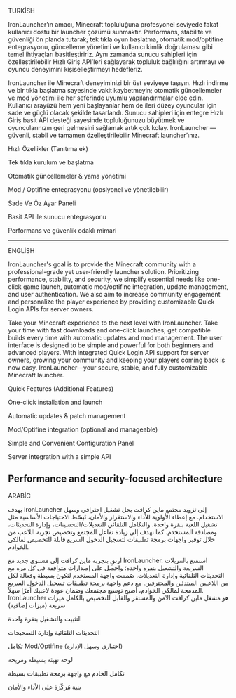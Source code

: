 TURKİSH

IronLauncher’ın amacı, Minecraft topluluğuna profesyonel seviyede fakat kullanıcı dostu bir launcher çözümü sunmaktır. Performans, stabilite ve güvenliği ön planda tutarak; tek tıkla oyun başlatma, otomatik mod/optifine entegrasyonu, güncelleme yönetimi ve kullanıcı kimlik doğrulaması gibi temel ihtiyaçları basitleştiririz. Aynı zamanda sunucu sahipleri için özelleştirilebilir Hızlı Giriş API’leri sağlayarak topluluk bağlılığını artırmayı ve oyuncu deneyimini kişiselleştirmeyi hedefleriz.

IronLauncher ile Minecraft deneyiminizi bir üst seviyeye taşıyın. Hızlı indirme ve bir tıkla başlatma sayesinde vakit kaybetmeyin; otomatik güncellemeler ve mod yönetimi ile her seferinde uyumlu yapılandırmalar elde edin. Kullanıcı arayüzü hem yeni başlayanlar hem de ileri düzey oyuncular için sade ve güçlü olacak şekilde tasarlandı. Sunucu sahipleri için entegre Hızlı Giriş basit API desteği sayesinde topluluğunuzu büyütmek ve oyuncularınızın geri gelmesini sağlamak artık çok kolay. IronLauncher — güvenli, stabil ve tamamen özelleştirilebilir Minecraft launcher’ınız.

Hızlı Özellikler (Tanıtıma ek)

Tek tıkla kurulum ve başlatma

Otomatik güncellemeler & yama yönetimi

Mod / Optifine entegrasyonu (opsiyonel ve yönetilebilir)

Sade Ve Öz Ayar Paneli

Basit API ile sunucu entegrasyonu

Performans ve güvenlik odaklı mimari

---------------------------------------------------------------------------------------------------------------------------------------------------------------------------------------------
ENGLİSH

IronLauncher's goal is to provide the Minecraft community with a professional-grade yet user-friendly launcher solution. Prioritizing performance, stability, and security, we simplify essential needs like one-click game launch, automatic mod/optifine integration, update management, and user authentication. We also aim to increase community engagement and personalize the player experience by providing customizable Quick Login APIs for server owners.

Take your Minecraft experience to the next level with IronLauncher. Take your time with fast downloads and one-click launches; get compatible builds every time with automatic updates and mod management. The user interface is designed to be simple and powerful for both beginners and advanced players. With integrated Quick Login API support for server owners, growing your community and keeping your players coming back is now easy. IronLauncher—your secure, stable, and fully customizable Minecraft launcher.

Quick Features (Additional Features)

One-click installation and launch

Automatic updates & patch management

Mod/Optifine integration (optional and manageable)

Simple and Convenient Configuration Panel

Server integration with a simple API

Performance and security-focused architecture
---------------------------------------------------------------------------------------------------------------------------------------------------------------------------------------------
ARABİC


يهدف IronLauncher إلى تزويد مجتمع ماين كرافت بحل تشغيل احترافي وسهل الاستخدام. مع إعطاء الأولوية للأداء والاستقرار والأمان، نُبسّط الاحتياجات الأساسية مثل تشغيل اللعبة بنقرة واحدة، والتكامل التلقائي للتعديلات/التحسينات، وإدارة التحديثات، ومصادقة المستخدم. كما نهدف إلى زيادة تفاعل المجتمع وتخصيص تجربة اللاعب من خلال توفير واجهات برمجة تطبيقات لتسجيل الدخول السريع قابلة للتخصيص لمالكي الخوادم.

ارتقِ بتجربة ماين كرافت إلى مستوى جديد مع IronLauncher. استمتع بالتنزيلات السريعة والتشغيل بنقرة واحدة؛ واحصل على إصدارات متوافقة في كل مرة مع التحديثات التلقائية وإدارة التعديلات. صُممت واجهة المستخدم لتكون بسيطة وفعالة لكل من اللاعبين المبتدئين والمحترفين. مع دعم واجهة برمجة تطبيقات تسجيل الدخول السريع المدمجة لمالكي الخوادم، أصبح توسيع مجتمعك وضمان عودة لاعبيك أمرًا سهلاً. IronLauncher هو مشغل ماين كرافت الآمن والمستقر والقابل للتخصيص بالكامل
ميزات سريعة (ميزات إضافية)

التثبيت والتشغيل بنقرة واحدة

التحديثات التلقائية وإدارة التصحيحات

تكامل Mod/Optifine (اختياري وسهل الإدارة)

لوحة تهيئة بسيطة ومريحة

تكامل الخادم مع واجهة برمجة تطبيقات بسيطة

بنية مُركّزة على الأداء والأمان
